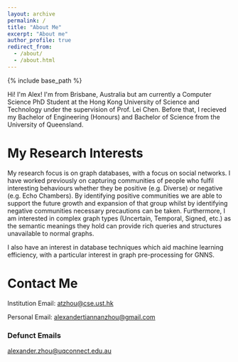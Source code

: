 ```yaml
---
layout: archive
permalink: /
title: "About Me"
excerpt: "About me"
author_profile: true
redirect_from: 
  - /about/
  - /about.html
---
```


{% include base_path %}

Hi! I'm Alex! I'm from Brisbane, Australia but am currently a Computer Science PhD Student at the Hong Kong University of Science and Technology under the supervision of Prof. Lei Chen. Before that, I recieved my Bachelor of Engineering (Honours) and Bachelor of Science from the University of Queensland.

My Research Interests
======
My research focus is on graph databases, with a focus on social networks. I have worked previously on capturing communities of people who fulfil interesting behaviours whether they be positive (e.g. Diverse) or negative (e.g. Echo Chambers). By identifying positive communities we are able to support the future growth and expansion of that group whilst by identifying negative communities necessary precautions can be taken. Furthermore, I am interested in complex graph types (Uncertain, Temporal, Signed, etc.) as the semantic meanings they hold can provide rich queries and structures unavailable to normal graphs.

I also have an interest in database techniques which aid machine learning efficiency, with a particular interest in graph pre-processing for GNNS.

Contact Me
======
Institution Email: [atzhou@cse.ust.hk](mailto:atzhou@cse.ust.hk)

Personal Email: [alexandertiannanzhou@gmail.com](mailto:alexandertiannanzhou@gmail.com)

### Defunct Emails
alexander.zhou@uqconnect.edu.au